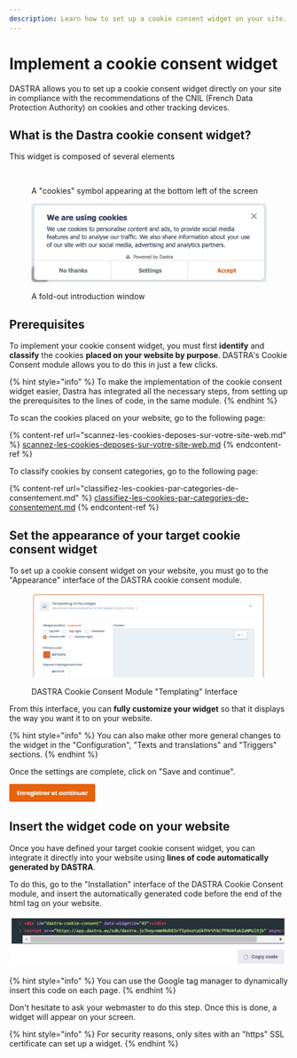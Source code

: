 ```yaml
---
description: Learn how to set up a cookie consent widget on your site.
---
```


# Implement a cookie consent widget

DASTRA allows you to set up a cookie consent widget directly on your site in compliance with the recommendations of the CNIL (French Data Protection Authority) on cookies and other tracking devices.

## What is the Dastra cookie consent widget?

This widget is composed of several elements

<figure><img src="https://138894690-files.gitbook.io/~/files/v0/b/gitbook-x-prod.appspot.com/o/spaces%2F-LvBxs22wUMicv9uWp6C-2584506019%2Fuploads%2F6C7JDBYbJydNYzQ8vGjp%2FCapture%20web_6-5-2022_93427_www.dastra.eu.jpeg?alt=media&#x26;token=bab7e0b0-450a-4ff4-8117-91e121d03c94" alt=""><figcaption><p>A "cookies" symbol appearing at the bottom left of the screen</p></figcaption></figure>

<figure><img src="../../../.gitbook/assets/Capture d’écran 2023-02-21 à 15.11.52.png" alt=""><figcaption><p>A fold-out introduction window</p></figcaption></figure>

## Prerequisites&#x20;

To implement your cookie consent widget, you must first **identify** and **classify** the cookies **placed on your website by purpose**. DASTRA's Cookie Consent module allows you to do this in just a few clicks.

{% hint style="info" %}
To make the implementation of the cookie consent widget easier, Dastra has integrated all the necessary steps, from setting up the prerequisites to the lines of code, in the same module.
{% endhint %}

To scan the cookies placed on your website, go to the following page:

{% content-ref url="scannez-les-cookies-deposes-sur-votre-site-web.md" %}
[scannez-les-cookies-deposes-sur-votre-site-web.md](scannez-les-cookies-deposes-sur-votre-site-web.md)
{% endcontent-ref %}

To classify cookies by consent categories, go to the following page:

{% content-ref url="classifiez-les-cookies-par-categories-de-consentement.md" %}
[classifiez-les-cookies-par-categories-de-consentement.md](classifiez-les-cookies-par-categories-de-consentement.md)
{% endcontent-ref %}

## Set the appearance of your target cookie consent widget

To set up a cookie consent widget on your website, you must go to the "Appearance" interface of the DASTRA cookie consent module.

<figure><img src="../../../.gitbook/assets/Capture d’écran 2023-02-21 à 15.18.41.png" alt=""><figcaption><p>DASTRA Cookie Consent Module "Templating" Interface</p></figcaption></figure>

From this interface, you can **fully customize your widget** so that it displays the way you want it to on your website.

{% hint style="info" %}
You can also make other more general changes to the widget in the "Configuration", "Texts and translations" and "Triggers" sections.
{% endhint %}

Once the settings are complete, click on "Save and continue".

![](<../../../.gitbook/assets/image (274).png>)

## Insert the widget code on your website

Once you have defined your target cookie consent widget, you can integrate it directly into your website using **lines of code automatically generated by DASTRA**.

To do this, go to the "Installation" interface of the DASTRA Cookie Consent module, and insert the automatically generated code before the end of the html tag on your website.

![Widget html code generation](<../../../.gitbook/assets/image (247).png>)

{% hint style="info" %}
You can use the Google tag manager to dynamically insert this code on each page.
{% endhint %}

Don't hesitate to ask your webmaster to do this step. Once this is done, a widget will appear on your screen.

{% hint style="info" %}
For security reasons, only sites with an "https" SSL certificate can set up a widget.
{% endhint %}
